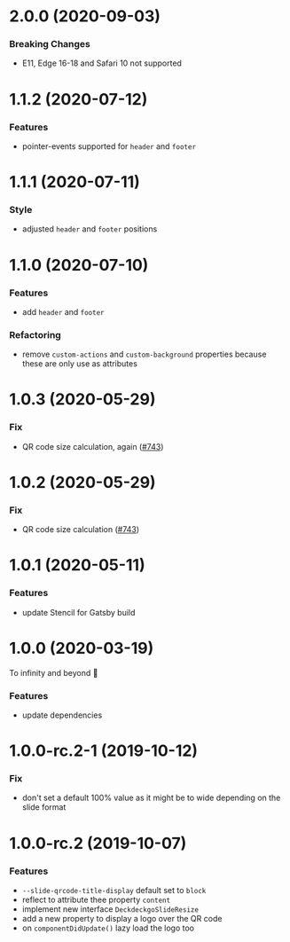 # 2.0.0 (2020-09-03)

### Breaking Changes

- E11, Edge 16-18 and Safari 10 not supported

# 1.1.2 (2020-07-12)

### Features

- pointer-events supported for `header` and `footer`

# 1.1.1 (2020-07-11)

### Style

- adjusted `header` and `footer` positions

# 1.1.0 (2020-07-10)

### Features

- add `header` and `footer`

### Refactoring

- remove `custom-actions` and `custom-background` properties because these are only use as attributes

# 1.0.3 (2020-05-29)

### Fix

- QR code size calculation, again ([#743](https://github.com/deckgo/deckdeckgo/issues/743))

# 1.0.2 (2020-05-29)

### Fix

- QR code size calculation ([#743](https://github.com/deckgo/deckdeckgo/issues/743))

# 1.0.1 (2020-05-11)

### Features

- update Stencil for Gatsby build

# 1.0.0 (2020-03-19)

To infinity and beyond 🚀

### Features

- update dependencies

# 1.0.0-rc.2-1 (2019-10-12)

### Fix

- don't set a default 100% value as it might be to wide depending on the slide format

# 1.0.0-rc.2 (2019-10-07)

### Features

- `--slide-qrcode-title-display` default set to `block`
- reflect to attribute thee property `content`
- implement new interface `DeckdeckgoSlideResize`
- add a new property to display a logo over the QR code
- on `componentDidUpdate()` lazy load the logo too
